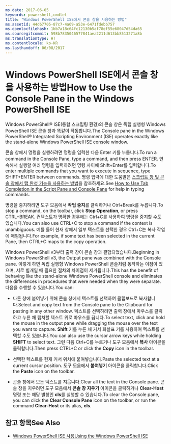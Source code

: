 ```yaml
---
ms.date: 2017-06-05
keywords: powershell,cmdlet
title: "Windows PowerShell ISE에서 콘솔 창을 사용하는 방법"
ms.assetid: 44d67705-87c7-4a69-a53e-6471fdebb757
ms.openlocfilehash: 1bb7a18c64fc12130b5af78ef55e68047d54da65
ms.sourcegitcommit: 598b7835046577841aea2211d613bb8513271a8b
ms.translationtype: HT
ms.contentlocale: ko-KR
ms.lasthandoff: 06/08/2017
---
```

# <a name="how-to-use-the-console-pane-in-the-windows-powershell-ise"></a><span data-ttu-id="428af-103">Windows PowerShell ISE에서 콘솔 창을 사용하는 방법</span><span class="sxs-lookup"><span data-stu-id="428af-103">How to Use the Console Pane in the Windows PowerShell ISE</span></span>
<span data-ttu-id="428af-104">Windows PowerShell® ISE(통합 스크립팅 환경)의 콘솔 창은 독립 실행형 Windows PowerShell ISE 콘솔 창과 똑같이 작동합니다.</span><span class="sxs-lookup"><span data-stu-id="428af-104">The Console pane in the Windows PowerShell® Integrated Scripting Environment (ISE) operates exactly like the stand-alone Windows PowerShell ISE console window.</span></span>

<span data-ttu-id="428af-105">콘솔 창에서 명령을 실행하려면 명령을 입력한 다음 Enter 키를 누릅니다.</span><span class="sxs-lookup"><span data-stu-id="428af-105">To run a command in the Console Pane, type a command, and then press ENTER.</span></span> <span data-ttu-id="428af-106">연속해서 실행할 여러 명령을 입력하려면 명령 사이에 Shift+Enter를 입력합니다.</span><span class="sxs-lookup"><span data-stu-id="428af-106">To enter multiple commands that you want to execute in sequence, type SHIFT+ENTER between commands.</span></span> <span data-ttu-id="428af-107">명령 입력에 대한 도움말은 [스크립트 창 및 콘솔 창에서 탭 완성 기능을 사용하는 방법](How-to-Use-Tab-Completion-in-the-Script-Pane-and-Console-Pane.md)을 참조하세요.</span><span class="sxs-lookup"><span data-stu-id="428af-107">See [How to Use Tab Completion in the Script Pane and Console Pane](How-to-Use-Tab-Completion-in-the-Script-Pane-and-Console-Pane.md) for help in typing commands.</span></span>

<span data-ttu-id="428af-108">명령을 중지하려면 도구 모음에서 **작업 중지**를 클릭하거나 Ctrl+Break를 누릅니다.</span><span class="sxs-lookup"><span data-stu-id="428af-108">To stop a command, on the toolbar, click **Stop Operation**, or press CTRL+BREAK.</span></span> <span data-ttu-id="428af-109">컨텍스트가 명확한 경우에는 Ctrl+C를 사용하여 명령을 중지할 수도 있습니다.</span><span class="sxs-lookup"><span data-stu-id="428af-109">You can also use CTRL+C to stop a command if the context is unambiguous.</span></span> <span data-ttu-id="428af-110">예를 들어 현재 창에서 일부 텍스트를 선택한 경우 Ctrl+C는 복사 작업에 매핑됩니다.</span><span class="sxs-lookup"><span data-stu-id="428af-110">For example, if some text has been selected in the current Pane, then CTRL+C maps to the copy operation.</span></span>

<span data-ttu-id="428af-111">Windows PowerShell v3부터 출력 창이 콘솔 창과 결합되었습니다.</span><span class="sxs-lookup"><span data-stu-id="428af-111">Beginning in Windows PowerShell v3, the Output pane was combined with the Console pane.</span></span> <span data-ttu-id="428af-112">이렇게 하면 독립 실행형 Windows PowerShell 콘솔처럼 동작하는 이점이 있으며, 서로 별개일 때 필요한 절차의 차이점이 제거됩니다.</span><span class="sxs-lookup"><span data-stu-id="428af-112">This has the benefit of behaving like the stand-alone Windows PowerShell console and eliminates the differences in procedures that were needed when they were separate.</span></span> <span data-ttu-id="428af-113">다음을 수행할 수 있습니다.</span><span class="sxs-lookup"><span data-stu-id="428af-113">You can:</span></span>

-   <span data-ttu-id="428af-114">다른 창에 붙여넣기 위해 콘솔 창에서 텍스트를 선택하여 클립보드로 복사합니다.</span><span class="sxs-lookup"><span data-stu-id="428af-114">Select and copy text from the Console pane to the Clipboard for pasting in any other window.</span></span> <span data-ttu-id="428af-115">텍스트를 선택하려면 출력 창에서 마우스를 클릭하고 누른 채 캡처할 텍스트 위로 마우스를 끕니다.</span><span class="sxs-lookup"><span data-stu-id="428af-115">To select text, click and hold the mouse in the output pane while dragging the mouse over the text you want to capture.</span></span> <span data-ttu-id="428af-116">**Shift** 키를 누른 채 커서 화살표 키를 사용하여 텍스트를 선택할 수도 있습니다.</span><span class="sxs-lookup"><span data-stu-id="428af-116">You can also use the cursor arrow keys while holding **SHIFT** to select text.</span></span> <span data-ttu-id="428af-117">그런 다음 Ctrl+C를 누르거나 도구 모음에서 **복사** 아이콘을 클릭합니다.</span><span class="sxs-lookup"><span data-stu-id="428af-117">Then press CTRL+C or click the **Copy** icon in the toolbar.</span></span>

-   <span data-ttu-id="428af-118">선택한 텍스트를 현재 커서 위치에 붙여넣습니다.</span><span class="sxs-lookup"><span data-stu-id="428af-118">Paste the selected text at a current cursor position.</span></span> <span data-ttu-id="428af-119">도구 모음에서 **붙여넣기** 아이콘을 클릭합니다.</span><span class="sxs-lookup"><span data-stu-id="428af-119">Click the **Paste** icon on the toolbar.</span></span>

-   <span data-ttu-id="428af-120">콘솔 창에서 모든 텍스트를 지웁니다.</span><span class="sxs-lookup"><span data-stu-id="428af-120">Clear all the text in the Console pane.</span></span> <span data-ttu-id="428af-121">콘솔 창을 지우려면 도구 모음에서 **콘솔 창 지우기** 아이콘을 클릭하거나 **Clear-Host** 명령 또는 해당 별칭인 **cls**를 실행할 수 있습니다.</span><span class="sxs-lookup"><span data-stu-id="428af-121">To clear the Console pane, you can click the **Clear Console Pane** icon on the toolbar, or run the command **Clear-Host** or its alias, **cls**.</span></span>

## <a name="see-also"></a><span data-ttu-id="428af-122">참고 항목</span><span class="sxs-lookup"><span data-stu-id="428af-122">See Also</span></span>
- [<span data-ttu-id="428af-123">Windows PowerShell ISE 사용</span><span class="sxs-lookup"><span data-stu-id="428af-123">Using the Windows PowerShell ISE</span></span>](Using-the-Windows-PowerShell-ISE.md)

